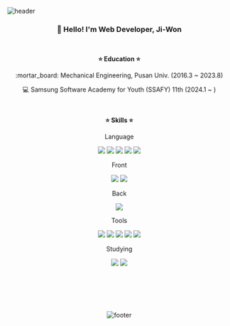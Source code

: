 <!-- Header -->
![header](https://capsule-render.vercel.app/api?type=waving&&color=gradient&height=100&section=header&fontSize=90)

<div align=center>
<!-- Introduce -->
<h3 align="center">👋 Hello! I'm Web Developer, Ji-Won</h3>

<br/>

<!-- Education -->
<strong>:star: Education :star:</strong>
<p text-align="center">
  :mortar_board: Mechanical Engineering, Pusan Univ. (2016.3 ~ 2023.8)
  
  :computer: Samsung Software Academy for Youth (SSAFY) 11th (2024.1 ~ )
</p>
<br/>

<!-- Skills -->
<strong>:star: Skills :star:</strong>

<div>
  <p>Language</p>
  <img src="https://img.shields.io/badge/Python-3766AB?style=flat&logo=Python&logoColor=white"/>
  <img src="https://img.shields.io/badge/TypeScript-007ACC?style=flat&logo=TypeScript&logoColor=white"/>
  <img src="https://img.shields.io/badge/JavaScript-F7DF1E?style=flat&logo=JavaScript&logoColor=white"/>
  <img src="https://img.shields.io/badge/-C%23-A8B9CC?style=flat&logo=C&logoColor=white"/>
  <img src="https://img.shields.io/badge/Java-007396?style=flat&logo=Java&logoColor=white"/>
</div>
<div>
  <p>Front</p>
  <img src="https://img.shields.io/badge/React-61DAFB?style=flat&logo=React&logoColor=white"/>
  <img src="https://img.shields.io/badge/ReactNative-61DAFB?style=flat&logo=React&logoColor=white"/>
</div>
<div>
  <p>Back</p>
  <img src="https://img.shields.io/badge/Django-092E20?style=flat&logo=Django&logoColor=white"/>
</div>
<div>
  <p>Tools</p>
  <img src="https://img.shields.io/badge/Unity-FFFFFF?style=flat&logo=Unity&logoColor=black"/>
  <img src="https://img.shields.io/badge/Git-F05032?style=flat&logo=Git&logoColor=white"/>
  <img src="https://img.shields.io/badge/Notion-000000?style=flat&logo=Notion&logoColor=white"/>
  <img src="https://img.shields.io/badge/Figma-F24E1E?style=flat&logo=Figma&logoColor=white"/>
  <img src="https://img.shields.io/badge/Jira-0052CC?style=flat&logo=Jira&logoColor=white"/>
</div>
<div>
  <p>Studying</p>
  <img src="https://img.shields.io/badge/Spring-6DB33F?style=flat&logo=Spring&logoColor=white"/>
  <img src="https://img.shields.io/badge/SpringBoot-6DB33F?style=flat&logo=SpringBoot&logoColor=white"/>
</div>
<br/><br/><br/><br/><br/>

<!-- Footer Banner -->
![footer](https://capsule-render.vercel.app/api?type=waving&&color=gradient&height=100&section=footer&fontSize=90)
